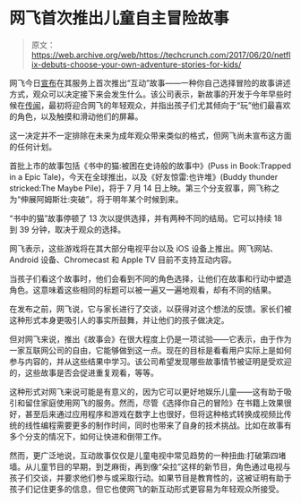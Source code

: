 # 网飞首次推出儿童自主冒险故事

> 原文：<https://web.archive.org/web/https://techcrunch.com/2017/06/20/netflix-debuts-choose-your-own-adventure-stories-for-kids/>

网飞今日[宣布](https://web.archive.org/web/20230404165938/https://media.netflix.com/en/company-blog/interactive-storytelling-on-netflix-choose-what-happens-next)在其服务上首次推出“互动”故事——一种你自己选择冒险的故事讲述方式，观众可以决定接下来会发生什么。该公司表示，新故事的开发于今年早些时候在[传闻](https://web.archive.org/web/20230404165938/http://www.dailymail.co.uk/news/article-4284240/Netflix-trial-technology-hands-control-viewers.html)，最初将迎合网飞的年轻观众，并指出孩子们尤其倾向于“玩”他们最喜欢的角色，以及触摸和滑动他们的屏幕。

这一决定并不一定排除在未来为成年观众带来类似的格式，但网飞尚未宣布这方面的任何计划。

首批上市的故事包括《书中的猫:被困在史诗般的故事中》(Puss in Book:Trapped in a Epic Tale)，今天在全球推出，以及《好友惊雷:也许堆》(Buddy thunder stricked:The Maybe Pile)，将于 7 月 14 日上映。第三个分支叙事，网飞称之为“伸展阿姆斯壮:突破”，将于明年某个时候到来。

“书中的猫”故事停顿了 13 次以提供选择，并有两种不同的结局。它可以持续 18 到 39 分钟，取决于观众的选择。

网飞表示，这些游戏将在其大部分电视平台以及 iOS 设备上推出。网飞网站、Android 设备、Chromecast 和 Apple TV 目前不支持互动内容。

当孩子们看这个故事时，他们会看到不同的角色选择，让他们在故事和行动中塑造角色。这意味着这些相同的标题可以被一遍又一遍地观看，却有不同的结果。

在发布之前，网飞说，它与家长进行了交谈，以获得对这个想法的反馈。家长们被这种形式本身更吸引人的事实所鼓舞，并让他们的孩子做决定。

但对网飞来说，推出《故事会》在很大程度上仍是一项试验——它表示，由于作为一家互联网公司的自由，它能够做到这一点。现在的目标是看看用户实际上是如何参与内容的，并从这些结果中学习。该公司希望发现哪些故事情节被证明是受欢迎的，这些故事是否会促进重复观看，等等。

这种形式对网飞来说可能是有意义的，因为它可以更好地娱乐儿童——这有助于吸引和留住家庭使用网飞的服务。然而，尽管《选择你自己的冒险》在书籍上效果很好，甚至后来通过应用程序和游戏在数字上也很好，但将这种格式转换成视频比传统的线性编程需要更多的制作时间，同时也带来了自身的技术挑战。比如在故事有多个分支的情况下，如何让快进和倒带工作。

然而，更广泛地说，互动故事仅仅是儿童电视中常见趋势的一种扭曲:打破第四堵墙。从儿童节目的早期，到芝麻街，再到像“朵拉”这样的新节目，角色通过电视与孩子们交谈，并要求他们参与或采取行动。如果节目是教育性的，这被证明有助于孩子们记住更多的信息，但它也使网飞的新互动形式更容易为年轻观众所接受。